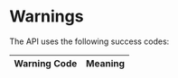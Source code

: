 # Warnings

The API uses the following success codes:


Warning Code | Meaning
---------- | -------
